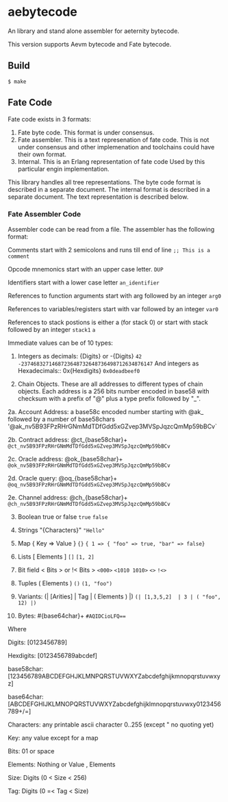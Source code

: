 # aebytecode
An library and stand alone assembler for aeternity bytecode.

This version supports Aevm bytecode and Fate bytecode.

## Build

    $ make

## Fate Code

Fate code exists in 3 formats:

1. Fate byte code. This format is under consensus.
2. Fate assembler. This is a text represenation of fate code.
                     This is not under consensus and other
                     implemenation and toolchains could have
                     their own format.
3. Internal. This is an Erlang representation of fate code
               Used by this particular engin implementation.

This library handles all tree representations.
The byte code format is described in a separate document.
The internal format is described in a separate document.
The text representation is described below.

### Fate Assembler Code

Assembler code can be read from a file.
The assembler has the following format:

Comments start with 2 semicolons and runs till end of line
`;; This is a comment`

Opcode mnemonics start with an upper case letter.
`DUP`

Identifiers start with a lower case letter
`an_identifier`

References to function arguments start with arg followed by an integer
`arg0`

References to variables/registers start with var followed by an integer
`var0`

References to stack postions is either a (for stack 0)
or start with stack followed by an integer
`stack1`
`a`

Immediate values can be of 10 types:

1. Integers as decimals: {Digits} or -{Digits}
 `42`
 `-2374683271468723648732648736498712634876147`
  And integers as Hexadecimals::  0x{Hexdigits}
 `0x0deadbeef0`

2. Chain Objects. These are all addresses to different types of chain objects.
   Each address is a 256 bits number encoded in base58 with checksum
   with a prefix of "@" plus a type prefix followed by "_".

2a. Account Address: a base58c encoded number starting with @ak_ followed by a number of base58chars
 '@ak_nv5B93FPzRHrGNmMdTDfGdd5xGZvep3MVSpJqzcQmMp59bBCv`

2b. Contract address: @ct_{base58char}+
 `@ct_nv5B93FPzRHrGNmMdTDfGdd5xGZvep3MVSpJqzcQmMp59bBCv`

2c. Oracle address: @ok_{base58char}+
 `@ok_nv5B93FPzRHrGNmMdTDfGdd5xGZvep3MVSpJqzcQmMp59bBCv`

2d. Oracle query: @oq_{base58char}+
 `@oq_nv5B93FPzRHrGNmMdTDfGdd5xGZvep3MVSpJqzcQmMp59bBCv`

2e. Channel address: @ch_{base58char}+
 `@ch_nv5B93FPzRHrGNmMdTDfGdd5xGZvep3MVSpJqzcQmMp59bBCv`

3. Boolean  true or false
 `true`
 `false`

4. Strings  "{Characters}"
 `"Hello"`

5. Map  { Key => Value }
 `{}`
 `{ 1 => { "foo" => true, "bar" => false}`

6. Lists [ Elements ]
 `[]`
 `[1, 2]`

7. Bit field < Bits > or !< Bits >
 `<000>`
 `<1010 1010>`
 `<>`
 `!<>`

8. Tuples ( Elements )
 `()`
 `(1, "foo")`

9. Variants: (| [Arities] | Tag | ( Elements ) |)
 `(| [1,3,5,2]  | 3 | ( "foo", 12) |)`

10. Bytes: #{base64char}+
 `#AQIDCioLFQ==`


Where

Digits: [0123456789]

Hexdigits:  [0123456789abcdef]

base58char:  [123456789ABCDEFGHJKLMNPQRSTUVWXYZabcdefghijkmnopqrstuvwxyz]

base64char:  [ABCDEFGHIJKLMNOPQRSTUVWXYZabcdefghijklmnopqrstuvwxy0123456789+/=]

Characters: any printable ascii character 0..255 (except " no quoting yet)

Key: any value except for a map

Bits: 01 or space

Elements: Nothing or Value , Elements

Size: Digits (0 < Size < 256)

Tag: Digits (0 =< Tag < Size)

